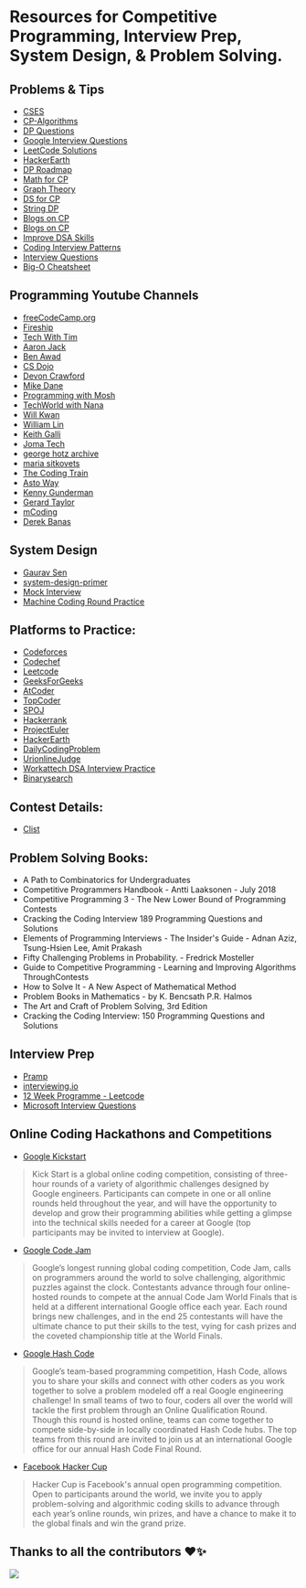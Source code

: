 # Resources for Competitive Programming, Interview Prep, System Design, & Problem Solving.

## Problems & Tips

- [CSES](https://cses.fi/problemset/)
- [CP-Algorithms](https://cp-algorithms.com)
- [DP Questions](https://atcoder.jp/contests/dp/tasks)
- [Google Interview Questions](https://leetcode.com/discuss/interview-question/352460/Google-Online-Assessment-Questions)
- [LeetCode Solutions](https://twchen.gitbook.io/leetcode/)
- [HackerEarth](https://www.hackerearth.com/practice/)
- [DP Roadmap](https://www.quora.com/What-are-the-best-ways-to-master-dynamic-programming/answer/Sameer-Gulati-3)
- [Math for CP](https://www.quora.com/How-do-I-get-good-at-math-for-competitive-programming/answer/Sameer-Gulati-3)
- [Graph Theory](https://www.quora.com/How-can-I-be-good-at-graph-theory-based-programming-problems-in-competitive-programming/answer/Sameer-Gulati-3)
- [DS for CP](https://www.quora.com/What-is-a-list-of-data-structures-that-a-competitive-programmer-must-know/answer/Sameer-Gulati-3?c)
- [String DP](https://leetcode.com/discuss/general-discussion/651719/how-to-solve-dp-string-template-and-4-steps-to-be-followed)
- [Blogs on CP](https://technicalbattle.blogspot.com/2020/05/best-blogs-on-codeforces-links-for-best.html)
- [Blogs on CP](https://petr-mitrichev.blogspot.com)
- [Improve DSA Skills](https://www.hackerearth.com/blog/developers/7-steps-to-improve-your-data-structure-and-algorithm-skills/)
- [Coding Interview Patterns](https://hackernoon.com/14-patterns-to-ace-any-coding-interview-question-c5bb3357f6ed)
- [Interview Questions](https://www.quora.com/q/techiedelight/500-Data-Structures-and-Algorithms-interview-questions-and-their-solutions)
- [Big-O Cheatsheet](https://www.bigocheatsheet.com/)

## Programming Youtube Channels

- [freeCodeCamp.org](https://www.youtube.com/c/Freecodecamp)
- [Fireship](https://www.youtube.com/channel/UCsBjURrPoezykLs9EqgamOA)
- [Tech With Tim](https://www.youtube.com/channel/UC4JX40jDee_tINbkjycV4Sg)
- [Aaron Jack](https://www.youtube.com/channel/UCRLEADhMcb8WUdnQ5_Alk7g)
- [Ben Awad](https://www.youtube.com/user/99baddawg)
- [CS Dojo](https://www.youtube.com/c/CSDojo/featured)
- [Devon Crawford](https://www.youtube.com/c/DevonCrawford/featured)
- [Mike Dane](https://www.youtube.com/c/GiraffeAcademy/featured)
- [Programming with Mosh](https://www.youtube.com/user/programmingwithmosh)
- [TechWorld with Nana](https://www.youtube.com/channel/UCdngmbVKX1Tgre699-XLlUA)
- [Will Kwan](https://www.youtube.com/channel/UCTjPBE9BNsmv44wgxWEy2zw)
- [William Lin](https://www.youtube.com/channel/UCKuDLsO0Wwef53qdHPjbU2Q)
- [Keith Galli](https://www.youtube.com/c/KGMIT/featured)
- [Joma Tech](https://www.youtube.com/channel/UCV0qA-eDDICsRR9rPcnG7tw)
- [george hotz archive](https://www.youtube.com/channel/UCwgKmJM4ZJQRJ-U5NjvR2dg)
- [maria sitkovets](https://www.youtube.com/channel/UCyrF_lsKS9kQ3OUKQkgYh3A)
- [The Coding Train](https://www.youtube.com/user/shiffman)
- [Asto Way](https://www.youtube.com/channel/UCQ2zUgxOwo5lzX11maTQmng)
- [Kenny Gunderman](https://www.youtube.com/c/KennyGunderman/featured)
- [Gerard Taylor](https://www.youtube.com/user/gerardonfiya/featured)
- [mCoding](https://www.youtube.com/channel/UCaiL2GDNpLYH6Wokkk1VNcg)
- [Derek Banas](https://www.youtube.com/c/derekbanas/featured)


## System Design

- [Gaurav Sen](https://www.youtube.com/watch?v=xpDnVSmNFX0&list=PLMCXHnjXnTnvo6alSjVkgxV-VH6EPyvoX)
- [system-design-primer](https://github.com/donnemartin/system-design-primer)
- [Mock Interview](https://www.youtube.com/watch?v=VJpfO6KdyWE)
- [Machine Coding Round Practice](https://workat.tech/practice)

## Platforms to Practice: 

- [Codeforces](http://codeforces.com/contests)
- [Codechef](https://www.codechef.com)
- [Leetcode](https://leetcode.com)
- [GeeksForGeeks](https://geeksforgeeks.org)
- [AtCoder](https://atcoder.jp/contests/)
- [TopCoder](https://www.topcoder.com)
- [SPOJ](https://www.spoj.com/users/lebron/)
- [Hackerrank](https://www.hackerrank.com/dashboard)
- [ProjectEuler](https://projecteuler.net/archives)
- [HackerEarth](https://www.hackerearth.com/challenges/)
- [DailyCodingProblem](https://www.dailycodingproblem.com)
- [UrionlineJudge](https://www.urionlinejudge.com.br/judge/en/login)
- [Workattech DSA Interview Practice](https://workat.tech/problem-solving/practice?tags=dsa)
- [Binarysearch](https://binarysearch.com/)

## Contest Details: 

- [Clist](https://clist.by/)

## Problem Solving Books: 

- A Path to Combinatorics for Undergraduates
- Competitive Programmers Handbook - Antti Laaksonen - July 2018
- Competitive Programming 3 - The New Lower Bound of Programming Contests
- Cracking the Coding Interview 189 Programming Questions and Solutions
- Elements of Programming Interviews - The Insider's Guide - Adnan Aziz, Tsung-Hsien Lee, Amit Prakash
- Fifty Challenging Problems in Probability. - Fredrick Mosteller
- Guide to Competitive Programming - Learning and Improving Algorithms ThroughContests
- How to Solve It - A New Aspect of Mathematical Method
- Problem Books in Mathematics -  by K. Bencsath P.R. Halmos
- The Art and Craft of Problem Solving, 3rd Edition
- Cracking the Coding Interview: 150 Programming Questions and Solutions


## Interview Prep

- [Pramp](https://www.pramp.com/#/)
- [interviewing.io](https://interviewing.io)
- [12 Week Programme - Leetcode](https://docs.google.com/document/d/1wUCqhVHydWiDk6FJdFLSMpgigNrGcs4OFZg0Wa7JGEw/)
- [Microsoft Interview Questions](https://www.geeksforgeeks.org/microsofts-asked-interview-questions/)

## Online Coding Hackathons and Competitions

- [Google Kickstart](https://codingcompetitions.withgoogle.com/kickstart)
> Kick Start is a global online coding competition, consisting of three-hour rounds of a variety of algorithmic challenges designed by Google engineers. Participants can compete in one or all online rounds held throughout the year, and will have the opportunity to develop and grow their programming abilities while getting a glimpse into the technical skills needed for a career at Google (top participants may be invited to interview at Google).

- [Google Code Jam](https://codingcompetitions.withgoogle.com/codejam)
> Google’s longest running global coding competition, Code Jam, calls on programmers around the world to solve challenging, algorithmic puzzles against the clock. Contestants advance through four online-hosted rounds to compete at the annual Code Jam World Finals that is held at a different international Google office each year. Each round brings new challenges, and in the end 25 contestants will have the ultimate chance to put their skills to the test, vying for cash prizes and the coveted championship title at the World Finals.

- [Google Hash Code](https://codingcompetitions.withgoogle.com/hashcode/)
> Google’s team-based programming competition, Hash Code, allows you to share your skills and connect with other coders as you work together to solve a problem modeled off a real Google engineering challenge! In small teams of two to four, coders all over the world will tackle the first problem through an Online Qualification Round. Though this round is hosted online, teams can come together to compete side-by-side in locally coordinated Hash Code hubs. The top teams from this round are invited to join us at an international Google office for our annual Hash Code Final Round.

- [Facebook Hacker Cup](https://www.facebook.com/codingcompetitions/hacker-cup/)
> Hacker Cup is Facebook's annual open programming competition. Open to participants around the world, we invite you to apply problem-solving and algorithmic coding skills to advance through each year’s online rounds, win prizes, and have a chance to make it to the global finals and win the grand prize.

## Thanks to all the contributors ❤️✨
<a href = "https://github.com/RITEKROUNAK/Competitive-Programming-Resources/graphs/contributors">
  <img src = "https://contrib.rocks/image?repo=RITEKROUNAK/Competitive-Programming-Resources"/>
</a>

